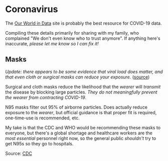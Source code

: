 # Coronavirus

The [Our World in Data][0] site is probably the best resource for COVID-19 data.

Compiling these details primarily for sharing with my family, who complained "We don't even know who to trust anymore". If anything here's inaccurate, _please let me know so I can fix it!_

## Masks

_Update: there appears to be some evidence that viral load does matter, and that even cloth or surgical masks can reduce your exposure._ ([source][2])

Surgical and cloth masks reduce the likelihood that the _wearer_ will _transmit_ the disease by blocking large particles. _They do not meaningfully prevent the wearer from contracting COVID-19._

N95 masks filter out 95% of airborne particles. Does actually reduce exposure to the _wearer_, but official guidance is that proper fit is required, one-time-use is recommended, etc.

My take is that the CDC and WHO would be recommending these masks to everyone, but there's a global shortage and healthcare workers are the _most essential_ personnel right now, so the general public _shouldn't_ try to get N95s so they go to hospitals.

Source: [CDC][1]


[0]: https://ourworldindata.org/coronavirus
[1]: https://www.cdc.gov/coronavirus/2019-ncov/prevent-getting-sick/cloth-face-cover-guidance.html
[2]: https://twitter.com/SarahTaber_bww/status/1283161912981827584
